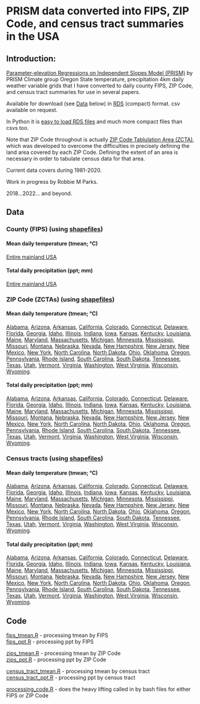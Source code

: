 # PRISM data converted into FIPS, ZIP Code, and census tract summaries in the USA

## Introduction:
[Parameter-elevation Regressions on Independent Slopes Model (PRISM)](https://prism.oregonstate.edu/recent/) by PRISM Climate group Oregon State temperature, precipitation 4km daily weather variable grids that I have converted to daily county FIPS, ZIP Code, and census tract summaries for use in several papers.

Available for download (see [Data](#Data) below) in [RDS](https://www.r-bloggers.com/2016/12/remember-to-use-the-rds-format/) (compact) format. csv available on request.

In Python it is [easy to load RDS files](https://stackoverflow.com/questions/40996175/loading-a-rds-file-in-pandas) and much more compact files than csvs too.

Note that ZIP Code throughout is actually [ZIP Code Tablulation Area (ZCTA)](https://en.wikipedia.org/wiki/ZIP_Code_Tabulation_Area), which was developed to overcome the difficulties in precisely defining the land area covered by each ZIP Code. Defining the extent of an area is necessary in order to tabulate census data for that area.

Current data covers during 1981-2020.

Work in progress by Robbie M Parks.

2018...2022... and beyond.

## Data

### County (FIPS) (using [shapefiles](https://www.census.gov/cgi-bin/geo/shapefiles/index.php?year=2021&layergroup=Counties+%28and+equivalent%29))

#### Mean daily temperature (tmean; °C) 

[Entire mainland USA](output/fips/tmean)

#### Total daily precipitation (ppt; mm)

[Entire mainland USA](output/fips/ppt) 

### ZIP Code (ZCTAs) (using [shapefiles](https://www2.census.gov/geo/tiger/TIGER2010/ZCTA5/2010/?C=D;O=A))

#### Mean daily temperature (tmean; °C) 

[Alabama](output/zip/01/tmean),
[Arizona](output/zip/04/tmean),
[Arkansas](output/zip/05/tmean),
[California](output/zip/06/tmean),
[Colorado](output/zip/08/tmean),
[Connecticut](output/zip/09/tmean),
[Delaware](output/zip/10/tmean),
[Florida](output/zip/12/tmean),
[Georgia](output/zip/13/tmean),
[Idaho](output/zip/16/tmean),
[Illinois](output/zip/17/tmean),
[Indiana](output/zip/18/tmean),
[Iowa](output/zip/19/tmean),
[Kansas](output/zip/20/tmean),
[Kentucky](output/zip/21/tmean),
[Louisiana](output/zip/22/tmean),
[Maine](output/zip/23/tmean),
[Maryland](output/zip/24/tmean),
[Massachusetts](output/zip/25/tmean),
[Michigan](output/zip/26/tmean),
[Minnesota](output/zip/27/tmean),
[Mississippi](output/zip/28/tmean),
[Missouri](output/zip/29/tmean),
[Montana](output/zip/30/tmean),
[Nebraska](output/zip/31/tmean),
[Nevada](output/zip/32/tmean),
[New Hampshire](output/zip/33/tmean),
[New Jersey](output/zip/34/tmean),
[New Mexico](output/zip/35/tmean),
[New York](output/zip/36/tmean),
[North Carolina](output/zip/37/tmean),
[North Dakota](output/zip/38/tmean),
[Ohio](output/zip/39/tmean),
[Oklahoma](output/zip/40/tmean),
[Oregon](output/zip/41/tmean),
[Pennsylvania](output/zip/42/tmean),
[Rhode Island](output/zip/44/tmean),
[South Carolina](output/zip/45/tmean),
[South Dakota](output/zip/46/tmean),
[Tennessee](output/zip/47/tmean),
[Texas](output/zip/48/tmean),
[Utah](output/zip/49/tmean),
[Vermont](output/zip/50/tmean),
[Virginia](output/zip/51/tmean),
[Washington](output/zip/53/tmean),
[West Virginia](output/zip/54/tmean),
[Wisconsin](output/zip/55/tmean),
[Wyoming](output/zip/56/tmean).

#### Total daily precipitation (ppt; mm)

[Alabama](output/zip/01/ppt),
[Arizona](output/zip/04/ppt),
[Arkansas](output/zip/05/ppt),
[California](output/zip/06/ppt),
[Colorado](output/zip/08/ppt),
[Connecticut](output/zip/09/ppt),
[Delaware](output/zip/10/ppt),
[Florida](output/zip/12/ppt),
[Georgia](output/zip/13/ppt),
[Idaho](output/zip/16/ppt),
[Illinois](output/zip/17/ppt),
[Indiana](output/zip/18/ppt),
[Iowa](output/zip/19/ppt),
[Kansas](output/zip/20/ppt),
[Kentucky](output/zip/21/ppt),
[Louisiana](output/zip/22/ppt),
[Maine](output/zip/23/ppt),
[Maryland](output/zip/24/ppt),
[Massachusetts](output/zip/25/ppt),
[Michigan](output/zip/26/ppt),
[Minnesota](output/zip/27/ppt),
[Mississippi](output/zip/28/ppt),
[Missouri](output/zip/29/ppt),
[Montana](output/zip/30/ppt),
[Nebraska](output/zip/31/ppt),
[Nevada](output/zip/32/ppt),
[New Hampshire](output/zip/33/ppt),
[New Jersey](output/zip/34/ppt),
[New Mexico](output/zip/35/ppt),
[New York](output/zip/36/ppt),
[North Carolina](output/zip/37/ppt),
[North Dakota](output/zip/38/ppt),
[Ohio](output/zip/39/ppt),
[Oklahoma](output/zip/40/ppt),
[Oregon](output/zip/41/ppt),
[Pennsylvania](output/zip/42/ppt),
[Rhode Island](output/zip/44/ppt),
[South Carolina](output/zip/45/ppt),
[South Dakota](output/zip/46/ppt),
[Tennessee](output/zip/47/ppt),
[Texas](output/zip/48/ppt),
[Utah](output/zip/49/ppt),
[Vermont](output/zip/50/ppt),
[Virginia](output/zip/51/ppt),
[Washington](output/zip/53/ppt),
[West Virginia](output/zip/54/ppt),
[Wisconsin](output/zip/55/ppt),
[Wyoming](output/zip/56/ppt).

### Census tracts (using [shapefiles](https://www.census.gov/cgi-bin/geo/shapefiles/index.php?year=2021&layergroup=Census+Tracts))

#### Mean daily temperature (tmean; °C) 

[Alabama](output/ct/01/tmean),
[Arizona](output/ct/04/tmean),
[Arkansas](output/ct/05/tmean),
[California](output/ct/06/tmean),
[Colorado](output/ct/08/tmean),
[Connecticut](output/ct/09/tmean),
[Delaware](output/ct/10/tmean),
[Florida](output/ct/12/tmean),
[Georgia](output/ct/13/tmean),
[Idaho](output/ct/16/tmean),
[Illinois](output/ct/17/tmean),
[Indiana](output/ct/18/tmean),
[Iowa](output/ct/19/tmean),
[Kansas](output/ct/20/tmean),
[Kentucky](output/ct/21/tmean),
[Louisiana](output/ct/22/tmean),
[Maine](output/ct/23/tmean),
[Maryland](output/ct/24/tmean),
[Massachusetts](output/ct/25/tmean),
[Michigan](output/ct/26/tmean),
[Minnesota](output/ct/27/tmean),
[Mississippi](output/ct/28/tmean),
[Missouri](output/ct/29/tmean),
[Montana](output/ct/30/tmean),
[Nebraska](output/ct/31/tmean),
[Nevada](output/ct/32/tmean),
[New Hampshire](output/ct/33/tmean),
[New Jersey](output/ct/34/tmean),
[New Mexico](output/ct/35/tmean),
[New York](output/ct/36/tmean),
[North Carolina](output/ct/37/tmean),
[North Dakota](output/ct/38/tmean),
[Ohio](output/ct/39/tmean),
[Oklahoma](output/ct/40/tmean),
[Oregon](output/ct/41/tmean),
[Pennsylvania](output/ct/42/tmean),
[Rhode Island](output/ct/44/tmean),
[South Carolina](output/ct/45/tmean),
[South Dakota](output/ct/46/tmean),
[Tennessee](output/ct/47/tmean),
[Texas](output/ct/48/tmean),
[Utah](output/ct/49/tmean),
[Vermont](output/ct/50/tmean),
[Virginia](output/ct/51/tmean),
[Washington](output/ct/53/tmean),
[West Virginia](output/ct/54/tmean),
[Wisconsin](output/ct/55/tmean),
[Wyoming](output/ct/56/tmean).

#### Total daily precipitation (ppt; mm)

[Alabama](output/ct/01/ppt),
[Arizona](output/ct/04/ppt),
[Arkansas](output/ct/05/ppt),
[California](output/ct/06/ppt),
[Colorado](output/ct/08/ppt),
[Connecticut](output/ct/09/ppt),
[Delaware](output/ct/10/ppt),
[Florida](output/ct/12/ppt),
[Georgia](output/ct/13/ppt),
[Idaho](output/ct/16/ppt),
[Illinois](output/ct/17/ppt),
[Indiana](output/ct/18/ppt),
[Iowa](output/ct/19/ppt),
[Kansas](output/ct/20/ppt),
[Kentucky](output/ct/21/ppt),
[Louisiana](output/ct/22/ppt),
[Maine](output/ct/23/ppt),
[Maryland](output/ct/24/ppt),
[Massachusetts](output/ct/25/ppt),
[Michigan](output/ct/26/ppt),
[Minnesota](output/ct/27/ppt),
[Mississippi](output/ct/28/ppt),
[Missouri](output/ct/29/ppt),
[Montana](output/ct/30/ppt),
[Nebraska](output/ct/31/ppt),
[Nevada](output/ct/32/ppt),
[New Hampshire](output/ct/33/ppt),
[New Jersey](output/ct/34/ppt),
[New Mexico](output/ct/35/ppt),
[New York](output/ct/36/ppt),
[North Carolina](output/ct/37/ppt),
[North Dakota](output/ct/38/ppt),
[Ohio](output/ct/39/ppt),
[Oklahoma](output/ct/40/ppt),
[Oregon](output/ct/41/ppt),
[Pennsylvania](output/ct/42/ppt),
[Rhode Island](output/ct/44/ppt),
[South Carolina](output/ct/45/ppt),
[South Dakota](output/ct/46/ppt),
[Tennessee](output/ct/47/ppt),
[Texas](output/ct/48/ppt),
[Utah](output/ct/49/ppt),
[Vermont](output/ct/50/ppt),
[Virginia](output/ct/51/ppt),
[Washington](output/ct/53/ppt),
[West Virginia](output/ct/54/ppt),
[Wisconsin](output/ct/55/ppt),
[Wyoming](output/ct/56/ppt).

## Code

[fips_tmean.R](prog/02_grid_county_intersection/fips_tmean.R) - processing tmean by FIPS\
[fips_ppt.R](prog/02_grid_county_intersection/fips_ppt.R) - processing ppt by FIPS

[zips_tmean.R](prog/02_grid_county_intersection/zips_tmean.R) - processing tmean by ZIP Code\
[zips_ppt.R](prog/02_grid_county_intersection/zips_ppt.R) - processing ppt by ZIP Code

[census_tract_tmean.R](prog/02_grid_county_intersection/census_tract_tmean.R) - processing tmean by census tract\
[census_tract_ppt.R](prog/02_grid_county_intersection/census_tract_ppt.R) - processing ppt by census tract

[processing_code.R](prog/02_grid_county_intersection/processing_code.R) - does the heavy lifting called in by bash files for either FIPS or ZIP Code
